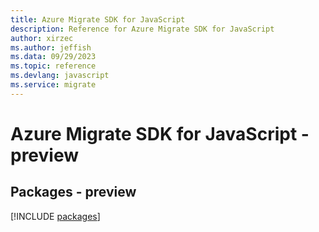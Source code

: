 ```yaml
---
title: Azure Migrate SDK for JavaScript
description: Reference for Azure Migrate SDK for JavaScript
author: xirzec
ms.author: jeffish
ms.data: 09/29/2023
ms.topic: reference
ms.devlang: javascript
ms.service: migrate
---
```

# Azure Migrate SDK for JavaScript - preview
## Packages - preview
[!INCLUDE [packages](migrate-index.md)]